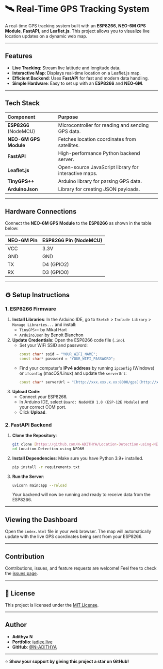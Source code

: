 # 🛰️ Real-Time GPS Tracking System

A real-time GPS tracking system built with an **ESP8266**, **NEO-6M GPS Module**, **FastAPI**, and **Leaflet.js**. This project allows you to visualize live location updates on a dynamic web map.

---

##  Features

-   **Live Tracking**: Stream live latitude and longitude data.
-   **Interactive Map**: Displays real-time location on a Leaflet.js map.
-   **Efficient Backend**: Uses **FastAPI** for fast and modern data handling.
-   **Simple Hardware**: Easy to set up with an **ESP8266** and **NEO-6M**.

---

##  Tech Stack

| Component | Purpose |
| :--- | :--- |
| **ESP8266** (NodeMCU) | Microcontroller for reading and sending GPS data. |
| **NEO-6M GPS Module** | Fetches location coordinates from satellites. |
| **FastAPI** | High-performance Python backend server. |
| **Leaflet.js** | Open-source JavaScript library for interactive maps. |
| **TinyGPS++** | Arduino library for parsing GPS data. |
| **ArduinoJson** | Library for creating JSON payloads. |

---

##  Hardware Connections

Connect the **NEO-6M GPS Module** to the **ESP8266** as shown in the table below:

| NEO-6M Pin | ESP8266 Pin (NodeMCU) |
| :--- | :--- |
| VCC | 3.3V |
| GND | GND |
| TX | D4 (GPIO2) |
| RX | D3 (GPIO0) |

---

## ⚙️ Setup Instructions

### 1. ESP8266 Firmware

1.  **Install Libraries**: In the Arduino IDE, go to `Sketch` > `Include Library` > `Manage Libraries...` and install:
    -   `TinyGPS++` by Mikal Hart
    -   `ArduinoJson` by Benoit Blanchon
2.  **Update Credentials**: Open the ESP8266 code file (`.ino`).
    -   Set your WiFi SSID and password:
        ```cpp
        const char* ssid = "YOUR_WIFI_NAME";
        const char* password = "YOUR_WIFI_PASSWORD";
        ```
    -   Find your computer's **IPv4 address** by running `ipconfig` (Windows) or `ifconfig` (macOS/Linux) and update the `serverUrl`:
        ```cpp
        const char* serverUrl = "[http://xxx.xxx.x.xx:8000/gps](http://xxx.xxx.x.xx/gps)"; // replace xxx.xxx.x.xx with the ipv4 you have on your machine
        ```
3.  **Upload Code**:
    -   Connect your ESP8266.
    -   In Arduino IDE, select `Board: NodeMCU 1.0 (ESP-12E Module)` and your correct COM port.
    -   Click **Upload**.

### 2.  FastAPI Backend

1.  **Clone the Repository**:
    ```bash
    git clone [https://github.com/N-ADITHYA/Location-Detection-using-NEO6M.git](https://github.com/N-ADITHYA/Location-Detection-using-NEO6M.git)
    cd Location-Detection-using-NEO6M
    ```
2.  **Install Dependencies**: Make sure you have Python 3.9+ installed.
    ```bash
    pip install -r requirements.txt
    ```
3.  **Run the Server**:
    ```bash
    uvicorn main:app --reload
    ```
    Your backend will now be running and ready to receive data from the ESP8266.

---

##  Viewing the Dashboard

Open the `index.html` file in your web browser. The map will automatically update with the live GPS coordinates being sent from your ESP8266.

---

##  Contribution

Contributions, issues, and feature requests are welcome! Feel free to check the [issues page](https://github.com/N-ADITHYA/Location-Detection-using-NEO6M/issues).

---

## 📜 License

This project is licensed under the [MIT License](https://github.com/N-ADITHYA/Location-Detection-using-NEO6M/blob/main/LICENSE).

---

##  Author

-   **Adithya N**
-   **Portfolio**: [iadiee.live](https://iadiee.live/)
-   **GitHub**: [@N-ADITHYA](https://github.com/N-ADITHYA)

---

⭐ **Show your support by giving this project a star on GitHub!**
